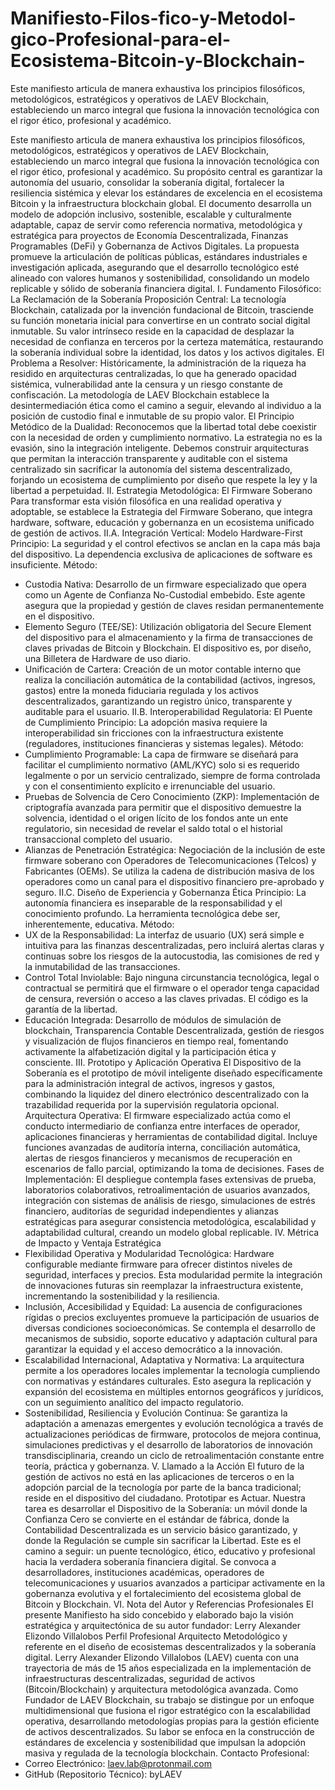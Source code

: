 # Manifiesto-Filos-fico-y-Metodol-gico-Profesional-para-el-Ecosistema-Bitcoin-y-Blockchain-
Este manifiesto articula de manera exhaustiva los principios filosóficos, metodológicos, estratégicos y operativos de LAEV Blockchain, estableciendo un marco integral que fusiona la innovación tecnológica con el rigor ético, profesional y académico. 

Este manifiesto articula de manera exhaustiva los principios filosóficos, metodológicos, estratégicos y operativos de LAEV Blockchain, estableciendo un marco integral que fusiona la innovación tecnológica con el rigor ético, profesional y académico. Su propósito central es garantizar la autonomía del usuario, consolidar la soberanía digital, fortalecer la resiliencia sistémica y elevar los estándares de excelencia en el ecosistema Bitcoin y la infraestructura blockchain global.
El documento desarrolla un modelo de adopción inclusivo, sostenible, escalable y culturalmente adaptable, capaz de servir como referencia normativa, metodológica y estratégica para proyectos de Economía Descentralizada, Finanzas Programables (DeFi) y Gobernanza de Activos Digitales. La propuesta promueve la articulación de políticas públicas, estándares industriales e investigación aplicada, asegurando que el desarrollo tecnológico esté alineado con valores humanos y sostenibilidad, consolidando un modelo replicable y sólido de soberanía financiera digital.
I. Fundamento Filosófico: La Reclamación de la Soberanía
Proposición Central:
La tecnología Blockchain, catalizada por la invención fundacional de Bitcoin, trasciende su función monetaria inicial para convertirse en un contrato social digital inmutable. Su valor intrínseco reside en la capacidad de desplazar la necesidad de confianza en terceros por la certeza matemática, restaurando la soberanía individual sobre la identidad, los datos y los activos digitales.
El Problema a Resolver:
Históricamente, la administración de la riqueza ha residido en arquitecturas centralizadas, lo que ha generado opacidad sistémica, vulnerabilidad ante la censura y un riesgo constante de confiscación. La metodología de LAEV Blockchain establece la desintermediación ética como el camino a seguir, elevando al individuo a la posición de custodio final e inmutable de su propio valor.
El Principio Metódico de la Dualidad:
Reconocemos que la libertad total debe coexistir con la necesidad de orden y cumplimiento normativo. La estrategia no es la evasión, sino la integración inteligente. Debemos construir arquitecturas que permitan la interacción transparente y auditable con el sistema centralizado sin sacrificar la autonomía del sistema descentralizado, forjando un ecosistema de cumplimiento por diseño que respete la ley y la libertad a perpetuidad.
II. Estrategia Metodológica: El Firmware Soberano
Para transformar esta visión filosófica en una realidad operativa y adoptable, se establece la Estrategia del Firmware Soberano, que integra hardware, software, educación y gobernanza en un ecosistema unificado de gestión de activos.
II.A. Integración Vertical: Modelo Hardware-First
Principio: La seguridad y el control efectivos se anclan en la capa más baja del dispositivo. La dependencia exclusiva de aplicaciones de software es insuficiente.
Método:
 * Custodia Nativa: Desarrollo de un firmware especializado que opera como un Agente de Confianza No-Custodial embebido. Este agente asegura que la propiedad y gestión de claves residan permanentemente en el dispositivo.
 * Elemento Seguro (TEE/SE): Utilización obligatoria del Secure Element del dispositivo para el almacenamiento y la firma de transacciones de claves privadas de Bitcoin y Blockchain. El dispositivo es, por diseño, una Billetera de Hardware de uso diario.
 * Unificación de Cartera: Creación de un motor contable interno que realiza la conciliación automática de la contabilidad (activos, ingresos, gastos) entre la moneda fiduciaria regulada y los activos descentralizados, garantizando un registro único, transparente y auditable para el usuario.
II.B. Interoperabilidad Regulatoria: El Puente de Cumplimiento
Principio: La adopción masiva requiere la interoperabilidad sin fricciones con la infraestructura existente (reguladores, instituciones financieras y sistemas legales).
Método:
 * Cumplimiento Programable: La capa de firmware se diseñará para facilitar el cumplimiento normativo (AML/KYC) solo si es requerido legalmente o por un servicio centralizado, siempre de forma controlada y con el consentimiento explícito e irrenunciable del usuario.
 * Pruebas de Solvencia de Cero Conocimiento (ZKP): Implementación de criptografía avanzada para permitir que el dispositivo demuestre la solvencia, identidad o el origen lícito de los fondos ante un ente regulatorio, sin necesidad de revelar el saldo total o el historial transaccional completo del usuario.
 * Alianzas de Penetración Estratégica: Negociación de la inclusión de este firmware soberano con Operadores de Telecomunicaciones (Telcos) y Fabricantes (OEMs). Se utiliza la cadena de distribución masiva de los operadores como un canal para el dispositivo financiero pre-aprobado y seguro.
II.C. Diseño de Experiencia y Gobernanza Ética
Principio: La autonomía financiera es inseparable de la responsabilidad y el conocimiento profundo. La herramienta tecnológica debe ser, inherentemente, educativa.
Método:
 * UX de la Responsabilidad: La interfaz de usuario (UX) será simple e intuitiva para las finanzas descentralizadas, pero incluirá alertas claras y continuas sobre los riesgos de la autocustodia, las comisiones de red y la inmutabilidad de las transacciones.
 * Control Total Inviolable: Bajo ninguna circunstancia tecnológica, legal o contractual se permitirá que el firmware o el operador tenga capacidad de censura, reversión o acceso a las claves privadas. El código es la garantía de la libertad.
 * Educación Integrada: Desarrollo de módulos de simulación de blockchain, Transparencia Contable Descentralizada, gestión de riesgos y visualización de flujos financieros en tiempo real, fomentando activamente la alfabetización digital y la participación ética y consciente.
III. Prototipo y Aplicación Operativa
El Dispositivo de la Soberanía es el prototipo de móvil inteligente diseñado específicamente para la administración integral de activos, ingresos y gastos, combinando la liquidez del dinero electrónico descentralizado con la trazabilidad requerida por la supervisión regulatoria opcional.
Arquitectura Operativa: El firmware especializado actúa como el conducto intermediario de confianza entre interfaces de operador, aplicaciones financieras y herramientas de contabilidad digital. Incluye funciones avanzadas de auditoría interna, conciliación automática, alertas de riesgos financieros y mecanismos de recuperación en escenarios de fallo parcial, optimizando la toma de decisiones.
Fases de Implementación: El despliegue contempla fases extensivas de prueba, laboratorios colaborativos, retroalimentación de usuarios avanzados, integración con sistemas de análisis de riesgo, simulaciones de estrés financiero, auditorías de seguridad independientes y alianzas estratégicas para asegurar consistencia metodológica, escalabilidad y adaptabilidad cultural, creando un modelo global replicable.
IV. Métrica de Impacto y Ventaja Estratégica
 * Flexibilidad Operativa y Modularidad Tecnológica: Hardware configurable mediante firmware para ofrecer distintos niveles de seguridad, interfaces y precios. Esta modularidad permite la integración de innovaciones futuras sin reemplazar la infraestructura existente, incrementando la sostenibilidad y la resiliencia.
 * Inclusión, Accesibilidad y Equidad: La ausencia de configuraciones rígidas o precios excluyentes promueve la participación de usuarios de diversas condiciones socioeconómicas. Se contempla el desarrollo de mecanismos de subsidio, soporte educativo y adaptación cultural para garantizar la equidad y el acceso democrático a la innovación.
 * Escalabilidad Internacional, Adaptativa y Normativa: La arquitectura permite a los operadores locales implementar la tecnología cumpliendo con normativas y estándares culturales. Esto asegura la replicación y expansión del ecosistema en múltiples entornos geográficos y jurídicos, con un seguimiento analítico del impacto regulatorio.
 * Sostenibilidad, Resiliencia y Evolución Continua: Se garantiza la adaptación a amenazas emergentes y evolución tecnológica a través de actualizaciones periódicas de firmware, protocolos de mejora continua, simulaciones predictivas y el desarrollo de laboratorios de innovación transdisciplinaria, creando un ciclo de retroalimentación constante entre teoría, práctica y gobernanza.
V. Llamado a la Acción
El futuro de la gestión de activos no está en las aplicaciones de terceros o en la adopción parcial de la tecnología por parte de la banca tradicional; reside en el dispositivo del ciudadano.
Prototipar es Actuar.
Nuestra tarea es desarrollar el Dispositivo de la Soberanía: un móvil donde la Confianza Cero se convierte en el estándar de fábrica, donde la Contabilidad Descentralizada es un servicio básico garantizado, y donde la Regulación se cumple sin sacrificar la Libertad. Este es el camino a seguir: un puente tecnológico, ético, educativo y profesional hacia la verdadera soberanía financiera digital.
Se convoca a desarrolladores, instituciones académicas, operadores de telecomunicaciones y usuarios avanzados a participar activamente en la gobernanza evolutiva y el fortalecimiento del ecosistema global de Bitcoin y Blockchain.
VI. Nota del Autor y Referencias Profesionales
El presente Manifiesto ha sido concebido y elaborado bajo la visión estratégica y arquitectónica de su autor fundador:
Lerry Alexander Elizondo Villalobos
Perfil Profesional
Arquitecto Metodológico y referente en el diseño de ecosistemas descentralizados y la soberanía digital. Lerry Alexander Elizondo Villalobos (LAEV) cuenta con una trayectoria de más de 15 años especializada en la implementación de infraestructuras descentralizadas, seguridad de activos (Bitcoin/Blockchain) y arquitectura metodológica avanzada. Como Fundador de LAEV Blockchain, su trabajo se distingue por un enfoque multidimensional que fusiona el rigor estratégico con la escalabilidad operativa, desarrollando metodologías propias para la gestión eficiente de activos descentralizados. Su labor se enfoca en la construcción de estándares de excelencia y sostenibilidad que impulsan la adopción masiva y regulada de la tecnología blockchain.
Contacto Profesional:
 * Correo Electrónico: laev.lab@protonmail.com
 * GitHub (Repositorio Técnico): byLAEV
